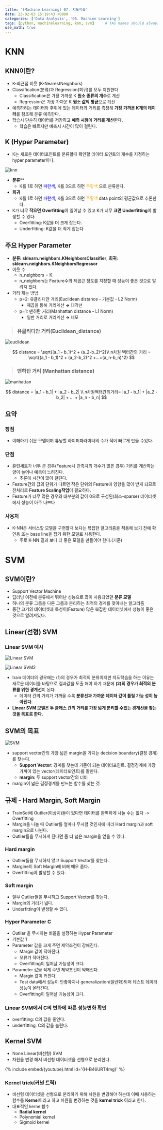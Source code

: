 ```yaml
---
title: '[Machine Learning] 07. 지도학습'
date: 23-02-03 15:19:43 +0800
categories: ['Data Analysis', '05. Machine Learning']
tags: [python, machinelearning, knn, svm]     # TAG names should always be lowercase
use_math: true
---
```


# KNN
## KNN이란?
- K-최근접 이웃 (K-NearestNeighbors)
- Classification(분류)과 Regression(회귀)를 모두 지원한다
    - Classification은 가장 가까운 K **원소 종류의 개수**로 계산
    - Regression은 가장 가까운 K **원소 값의 평균**으로 계산
- 예측하려는 데이터와 주위에 있는 데이터의 거리를 측정해 **가장 가까운 K개의 데이터**를 참조해 분류 예측한다.
- 학습시 단순히 데이터를 저장하고 **예측 시점에 거리를 계산**한다.
    - 학습은 빠르지만 예측시 시간이 많이 걸린다.
## K (Hyper Parameter)
- K는 새로운 데이터포인트를 분류할때 확인할 데이터 포인트의 개수를 지정하는 hyper parameter이다.

![knn](../../../assets/img/playdata/05_machine_learning/07-01.png)


- **분류****
    - K를 1로 하면 <font color='blue'>파란색</font>, K를 3으로 하면 <font color='orange'>주황색</font> 으로 분류한다.
- ****회귀****
    - K를 1로 하면 <font color='blue'>파란색</font>, K를 3으로 하면 <font color='orange'>주황색</font> data point의 평균값으로 추론한다.
- K가 너무 **작으면 Overfitting**이 일어날 수 있고 K가 너무 **크면 Underfitting**이 발생할 수 있다.
    - Overfitting: K값을 더 크게 잡는다.
    - Underfitting: K값을 더 작게 잡는다

## 주요 Hyper Parameter

- **분류: sklearn.neighbors.KNeighborsClassifier**,  **회귀: sklearn.neighbors.KNeighborsRegressor**
- 이웃 수 
    - n_neighbors = K
    - n_neighbors는 Feature수의 제곱근 정도를 지정할 때 성능이 좋은 것으로 알려져 있다.
- 거리 재는 방법 
    - p=2: 유클리디안 거리(Euclidean distance - 기본값 - L2 Norm)
        - 제곱을 통해 거리계산 **&rarr;** 대각선
    - p=1: 맨하탄 거리(Manhattan distance - L1 Norm)
        - 일반 거리로 거리계산 **&rarr;** 네모

> ### 유클리디안 거리(Euclidean_distance)
![euclidean](../../../assets/img/playdata/05_machine_learning/07-02.png)

$$
distance = \sqrt{(a_1 - b_1)^2 + (a_2-b_2)^2}\\
n차원 벡터간의 거리 = \sqrt{(a_1 - b_1)^2 + (a_2-b_2)^2 +...+(a_n-b_n)^2}
$$

> ### 맨하탄 거리 (Manhattan distance)
![manhattan](../../../assets/img/playdata/05_machine_learning/07-03.png)

$$
distance = |a_1 - b_1| + |a_2 - b_2| \\
𝑛차원벡터간의거리= |a_1 - b_1| + |a_2 - b_2| + ... + |a_n - b_n|
$$

## 요약
### 장점
- 이해하기 쉬운 모델이며 튜닝할 하이퍼파라미터의 수가 적어 빠르게 만들 수있다.

### 단점
- 훈련세트가 너무 큰 경우(Feature나 관측치의 개수가 많은 경우) 거리를 계산하는 양이 늘어나 예측이 느려진다.
    - 추론에 시간이 많이 걸린다.
- Feature간의 값의 단위가 다르면 작은 단위의 Feature에 영향을 많이 받게 되므로 전처리로 **Feature Scaling작업**이 필요하다.
- Feature가 너무 많은 경우와 대부분의 값이 0으로 구성된(희소-sparse) 데이터셋에서 성능이 아주 나쁘다


### 사용처
- K-NN은 서비스할 모델을 구현할때 보다는 복잡한 알고리즘을 적용해 보기 전에 확인용 또는 base line을 잡기 위한 모델로 사용한다.
    - 주로 K-NN 결과 보다 더 좋은 모델을 만들어야 한다.(기준)


# SVM
## SVM이란?
- Support Vector Machine
- 딥러닝 이전에 분류에서 뛰어난 성능으로 많이 사용되었던 **분류 모델**
- 하나의 분류 그룹을 다른 그룹과 분리하는 최적의 경계를 찾아내는 알고리즘
- 중간 크기의 데이터셋과 특성이(Feature) 많은 복잡한 데이터셋에서 성능이 좋은 것으로 알려져있다.

## Linear(선형) SVM
### Linear SVM 예시

![Linear SVM](../../../assets/img/playdata/05_machine_learning/07-04.png)

![Linear SVM2](../../../assets/img/playdata/05_machine_learning/07-05.png)

- train 데이터의 경우에는 (1)의 경우가 최적의 분류이지만 지도학습을 하는 이유는 새로운 데이터를 바탕으로 결과값을 도출 해야 하기 때문에 **(2)의 경우가 최적의 분류를 위한 경계선**이 된다.
    - 데이터 간의 거리가 가까울 수록 **분류선과 가까운 데이터 값이 틀릴 가능 성이 높아진다.**
- **Linear SVM 모델은 두 클래스 간의 거리를 가장 넓게 분리할 수있는 경계선을 찾는 것을 목표로 한다.**

## SVM의 목표

![SVM](../../../assets/img/playdata/05_machine_learning/07-06.png)

- support vector간의 가장 넓은 margin을 가지는 decision boundary(결정 경계)를 찾는다.
    - **Support Vector**: 경계를 찾는데 기준이 되는 데이터포인트. 결정경계에 가장 가까이 있는 vector(데이터포인트)를 말한다.
    - **margin**: 두 support vector간의 너비
- margin이 넓은 결정경계를 만드는 함수를 찾는 것.

## 규제 - Hard Margin, Soft Margin
- TrainSet에 Outlier(이상치)들이 있다면 데이터를 완벽하게 나눌 수는 없다 -> Overfitting
- Margin을 나눌 때 Outlier를 얼마나 무시할 것인지에 따라 Hard margin과 soft margin으로 나뉜다.
- Outlier들을 무시하게 된다면 좀 더 넓은 margin을 얻을 수 있다.

### Hard margin
- Outlier들을 무시하지 않고 Support Vector를 찾는다.
- Margine이 Soft Margin에 비해 매우 좁다.
- Overfitting이 발생할 수 있다.

### Soft margin
- 일부 Outlier들을 무시하고 Support Vector를 찾는다.
- Margin의 거리가 넓다.
- Underfitting이 발생할 수 있다.

### Hyper Parameter C
- Outlier 을 무시하는 비율을 설정하는 Hyper Parameter
- 기본값 1
- Parameter 값을 크게 주면 제약조건이 강해진다.
    - Margin 값이 작아진다.
    - 오류가 작아진다.
    - Overfitting이 일어날 가능성이 크다.
- Parameter 값을 작게 주면 제약조건이 약해진다.
    - Margin 값이 커진다.
    - Test data에서 성능이 안좋아지나 generalization(일반화)되어 테스트 데이터 성능이 올라간다.
    - Overfitting이 일어날 가능성이 크다.
### Linear SVM에서 C의 변화에 따른 성능변화 확인
- overfitting: C의 값을 줄인다.
- underfitting: C의 값을 늘린다.

## Kernel SVM 
- None Linear(비선형) SVM
- 차원을 변경 해서 비선형 데이터셋을 선형으로 분리한다.

{% include embed/{youtube}.html id='{H-B46URT4mg}' %}

### Kernel trick(커널 트릭)
- 비선형 데이터셋을 선형으로 분리하기 위해 차원을 변경해야 하는데 이때 사용하는 함수를 **Kernel**이라고 하고 차원을 변경하는 것을 **kernel trick** 이라고 한다.
- 대표적인 kernel함수
    - **Radial kernel**
    - Polynomial kernel
    - Sigmoid kernel